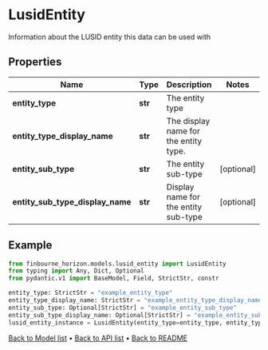 # LusidEntity

Information about the LUSID entity this data can be used with
## Properties
Name | Type | Description | Notes
------------ | ------------- | ------------- | -------------
**entity_type** | **str** | The entity type | 
**entity_type_display_name** | **str** | The display name for the entity type. | 
**entity_sub_type** | **str** | The entity sub-type | [optional] 
**entity_sub_type_display_name** | **str** | Display name for the entity sub-type | [optional] 
## Example

```python
from finbourne_horizon.models.lusid_entity import LusidEntity
from typing import Any, Dict, Optional
from pydantic.v1 import BaseModel, Field, StrictStr, constr

entity_type: StrictStr = "example_entity_type"
entity_type_display_name: StrictStr = "example_entity_type_display_name"
entity_sub_type: Optional[StrictStr] = "example_entity_sub_type"
entity_sub_type_display_name: Optional[StrictStr] = "example_entity_sub_type_display_name"
lusid_entity_instance = LusidEntity(entity_type=entity_type, entity_type_display_name=entity_type_display_name, entity_sub_type=entity_sub_type, entity_sub_type_display_name=entity_sub_type_display_name)

```

[Back to Model list](../README.md#documentation-for-models) &#8226; [Back to API list](../README.md#documentation-for-api-endpoints) &#8226; [Back to README](../README.md)

